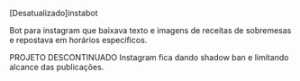 [Desatualizado]instabot

Bot para instagram que baixava texto e imagens de receitas de sobremesas e repostava em horários específicos. 

PROJETO DESCONTINUADO
Instagram fica dando shadow ban e limitando alcance das publicações.
